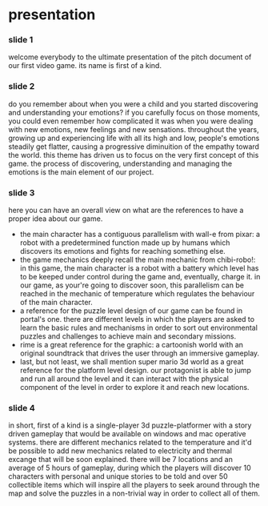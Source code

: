 # presentation

### slide 1
welcome everybody to the ultimate presentation of the pitch document of our first video game. its name is first of a kind.

### slide 2
do you remember about when you were a child and you started discovering and understanding your emotions?
if you carefully focus on those moments, you could even remember how complicated it was when you were dealing with new emotions, new feelings and new sensations.
throughout the years, growing up and experiencing life with all its high and low, people's emotions steadily get flatter, causing a progressive diminuition of
the empathy toward the world. this theme has driven us to focus on the very first concept of this game.
the process of discovering, understanding and managing the emotions is the main element of our project.

### slide 3
here you can have an overall view on what are the references to have a proper idea about our game.

- the main character has a contiguous parallelism with wall-e from pixar: a robot with a predetermined function made up by humans which discovers its emotions and fights for reaching something else.
- the game mechanics deeply recall the main mechanic from chibi-robo!: in this game, the main character is a robot with a battery which level has to be keeped under control during the game and,
eventually, charge it. in our game, as your're going to discover soon, this parallelism can be reached in the mechanic of temperature which regulates the behaviour of the main character.
- a reference for the puzzle level design of our game can be found in portal's one. there are different levels in which the players are asked to learn the basic rules and mechanisms in order
to sort out environmental puzzles and challenges to achieve main and secondary missions.
- rime is a great reference for the graphic: a cartoonish world with an original soundtrack that drives the user through an immersive gameplay.
- last, but not least, we shall mention super mario 3d world as a great reference for the platform level design. our protagonist is able to jump and run all around the level and it can interact with the
physical component of the level in order to explore it and reach new locations.

### slide 4
in short, first of a kind is a single-player 3d puzzle-platformer with a story driven gameplay that would be available on windows and mac operative systems. there are different mechanics related to the temperature
and it'd be possible to add new mechanics related to electricity and thermal excange that will be soon explained.
there will be 7 locations and an average of 5 hours of gameplay, during which the players will discover 10 characters with personal and unique stories to be told and over 50 collectible items which will
inspire all the players to seek around through the map and solve the puzzles in a non-trivial way in order to collect all of them.
